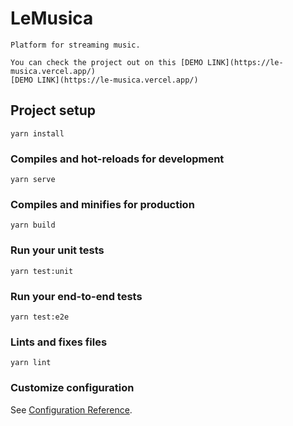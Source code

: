 # LeMusica
```
Platform for streaming music.

You can check the project out on this [DEMO LINK](https://le-musica.vercel.app/)
[DEMO LINK](https://le-musica.vercel.app/)
```



## Project setup
```
yarn install
```

### Compiles and hot-reloads for development
```
yarn serve
```

### Compiles and minifies for production
```
yarn build
```

### Run your unit tests
```
yarn test:unit
```

### Run your end-to-end tests
```
yarn test:e2e
```

### Lints and fixes files
```
yarn lint
```

### Customize configuration
See [Configuration Reference](https://cli.vuejs.org/config/).
